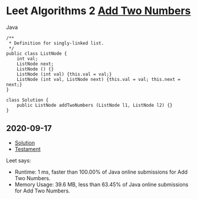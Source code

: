


# Leet Algorithms 2 [Add Two Numbers](https://leetcode.com/problems/add-two-numbers)
Java

    /**
     * Definition for singly-linked list.
     */
    public class ListNode {
        int val;
        ListNode next;
        ListNode () {}
        ListNode (int val) {this.val = val;}
        ListNode (int val, ListNode next) {this.val = val; this.next = next;}
    }
    
    class Solution {
        public ListNode addTwoNumbers (ListNode l1, ListNode l2) {}
    }

## 2020-09-17
* [Solution](Solution.java)
* [Testament](Testament.java)

Leet says:

* Runtime: 1 ms, faster than 100.00% of Java online submissions for Add Two Numbers.
* Memory Usage: 39.6 MB, less than 63.45% of Java online submissions for Add Two Numbers.
